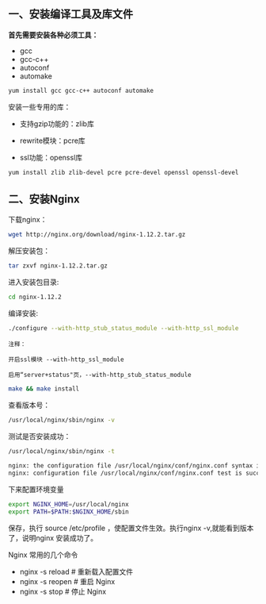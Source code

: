 ## 一、安装编译工具及库文件

**首先需要安装各种必须工具：**

* gcc
* gcc-c++
* autoconf
* automake

```bash
yum install gcc gcc-c++ autoconf automake
```

安装一些专用的库：

* 支持gzip功能的：zlib库

* rewrite模块：pcre库

* ssl功能：openssl库

```bash
yum install zlib zlib-devel pcre pcre-devel openssl openssl-devel
```

## 二、安装Nginx

下载nginx：

```bash
wget http://nginx.org/download/nginx-1.12.2.tar.gz
```

解压安装包：
```bash
tar zxvf nginx-1.12.2.tar.gz
```

进入安装包目录:
```bash
cd nginx-1.12.2
```

编译安装:
```bash
./configure --with-http_stub_status_module --with-http_ssl_module
```

```
注释：

开启ssl模块 --with-http_ssl_module

启用“server+status"页，--with-http_stub_status_module
```

```bash
make && make install
```

查看版本号：
```bash
/usr/local/nginx/sbin/nginx -v
```

测试是否安装成功：
```bash
/usr/local/nginx/sbin/nginx -t
 
nginx: the configuration file /usr/local/nginx/conf/nginx.conf syntax is ok
nginx: configuration file /usr/local/nginx/conf/nginx.conf test is successful
```

下来配置环境变量
```bash
export NGINX_HOME=/usr/local/nginx
export PATH=$PATH:$NGINX_HOME/sbin
```
保存，执行 source /etc/profile ，使配置文件生效。执行nginx -v,就能看到版本了，说明nginx 安装成功了。

Nginx 常用的几个命令

* nginx -s reload            # 重新载入配置文件
* nginx -s reopen            # 重启 Nginx
* nginx -s stop              # 停止 Nginx